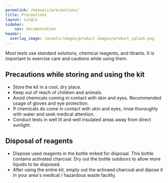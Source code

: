 ```yaml
---
permalink: /manuals/precautions/
title: Precautions
layout: single
sidebar: 
    nav: documentation
header:
  overlay_image: /assets/images/product_images/product_splash.png
---
```

Most tests use standard solutions, chemical reagents, and titrants. It is important to exercise care and cautions while using them.

## Precautions while storing and using the kit
* Store the kit in a cool, dry place.
* Keep out of reach of children and animals.
* Avoid chemicals coming in contact with skin and eyes. Recommended usage of gloves and eye protection.
* If chemicals do come in contact with skin and eyes, rinse thoroughly with water and seek medical attention.
* Conduct tests in well lit and well insulated areas away from direct sunlight.

## Disposal of reagents
* Dispose used reagents in the bottle mrked for disposal. This bottle contains activated charcoal. Dry out the bottle outdoors to allow more liquids to be disposed.
* After using the entire kit, empty out the activaed charcoal and dipose it in your area's medical / hazardous waste facility. 
